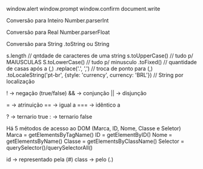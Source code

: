 window.alert
window.prompt
window.confirm
document.write

Conversão para Inteiro
Number.parserInt

Conversão para Real
Number.parserFloat

Conversão para String
.toString ou String

s.length // qntdade de caracteres de uma string
s.toUpperCase() // tudo p/ MAIUSCULAS
S.toLowerCase() // tudo p/ minusculo
.toFixed() // quantidade de casas após a (,)
.replace('.', ',') // troca de ponto para (,)
.toLocaleString('pt-br', {style: 'currency', currency: 'BRL'}) // String por localização

! -> negação (true/false)
&& -> conjunção
|| -> disjunção

= -> atrinuição
== -> igual a
=== -> idêntico a

? -> ternario true
: -> ternario false

Há 5 métodos de acesso ao DOM (Marca, ID, Nome, Classe e Seletor)
Marca = getElementsByTagName()
ID = getElementByID()
Nome = getElementsByName()
Classe = getElementsByClassName()
Selector = querySelector()/querySelectorAll()

id -> representado pela (#)
class -> pelo (.)
